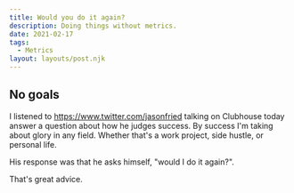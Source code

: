 ```yaml
---
title: Would you do it again?
description: Doing things without metrics.
date: 2021-02-17
tags:
  - Metrics
layout: layouts/post.njk
---
```

## No goals
I listened to https://www.twitter.com/jasonfried talking on Clubhouse today answer a question about how he judges success. 
By success I'm taking about glory in any field. Whether that's a work project, side hustle, or personal life. 

His response was that he asks himself, "would I do it again?".

That's great advice.

